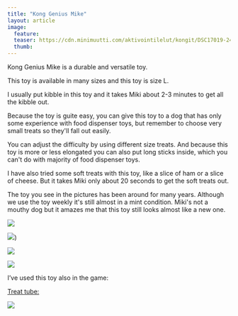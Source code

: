 ```yaml
---
title: "Kong Genius Mike"
layout: article
image:
  feature:
  teaser: https://cdn.minimuutti.com/aktivointilelut/kongit/DSC17019-245px.jpg
  thumb:
---
```

Kong Genius Mike is a durable and versatile toy.

This toy is available in many sizes and this toy is size L.

I usually put kibble in this toy and it takes Miki about 2-3 minutes to get all the kibble out.

Because the toy is guite easy, you can give this toy to a dog that has only some experience with food dispenser toys, but remember to choose very small treats so they'll fall out easily.

You can adjust the difficulty by using different size treats. And because this toy is more or less elongated you can also put long sticks inside, which you can't do with majority of food dispenser toys.

I have also tried some soft treats with this toy, like a slice of ham or a slice of cheese. But it takes Miki only about 20 seconds to get the soft treats out.

The toy you see in the pictures has been around for many years. Although we use the toy weekly it's still almost in a mint condition. Miki's not a mouthy dog but it amazes me that this toy still looks almost like a new one.

![](https://cdn.minimuutti.com/aktivointilelut/kongit/DSC35180-800px.jpg)

![](https://cdn.minimuutti.com/aktivointilelut/kongit/DSC35135-800px.jpg))

![](https://cdn.minimuutti.com/aktivointilelut/kongit/DSC35158-800px.jpg)

![](https://cdn.minimuutti.com/aktivointilelut/kongit/DSC17019_2-800px.jpg)

I’ve used this toy also in the game:

[Treat tube:](/en/brain-games/treat-tube/)

[![](https://cdn.minimuutti.com/aktivointi/putkipiilo/DSC47941-800px.jpg)](/en/brain-games/treat-tube/)
